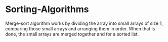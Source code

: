 # Sorting-Algorithms

Merge-sort algorithm works by dividing the array into small arrays of size 1, comparing those small arrays and arranging them in order. When that is done, the small arrays are merged together and for a sorted list.

